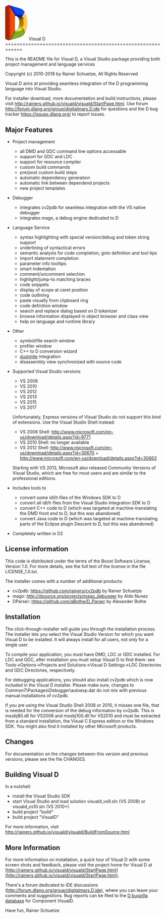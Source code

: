 <img src="/doc/images/vd_logo.png?format=raw" width="72">
Visual D
============================================================

This is the README file for Visual D, a 
Visual Studio package providing both project management and language services

Copyright (c) 2010-2018 by Rainer Schuetze, All Rights Reserved

Visual D aims at providing seamless integration of the D programming language
into Visual Studio. 

For installer download, more documentation and build instructions, please visit http://rainers.github.io/visuald/visuald/StartPage.html.
Use forum http://forum.dlang.org/group/digitalmars.D.ide for questions and the D bug tracker https://issues.dlang.org/ to report issues.


Major Features
---------------
* Project management
  - all DMD and GDC command line options accessable
  - support for GDC and LDC
  - support for resource compiler
  - custom build commands
  - pre/post custom build steps
  - automatic dependency generation
  - automatic link between dependend projects
  - new project templates

* Debugger
  - integrates cv2pdb for seamless integration with the VS native debugger 
  - integrates mago, a debug engine dedicated to D

* Language Service
  - syntax highlighting with special version/debug and token string support
  - underlining of syntactical errors 
  - semantic analysis for code completion, goto definition and tool tips
  - import statement completion
  - parameter info tooltips 
  - smart indentation
  - comment/uncomment selection 
  - highlight/jump-to matching braces
  - code snippets
  - display of scope at caret position
  - code outlining
  - paste visually from clipboard ring
  - code definition window
  - search and replace dialog based on D tokenizer
  - browse information displayed in object browser and class view 
  - help on language and runtime library

* Other
  - symbol/file search window
  - profiler window 
  - C++ to D conversion wizard 
  - [dustmite](https://github.com/CyberShadow/DustMite) integration
  - disassembly view synchronized with source code
  
* Supported Visual Studio versions
  - VS 2008
  - VS 2010
  - VS 2012
  - VS 2013
  - VS 2015
  - VS 2017
  
  Unfortunately, Express versions of Visual Studio do not support this 
  kind of extensions. Use the Visual Studio Shell instead:
  - VS 2008 Shell: http://www.microsoft.com/en-us/download/details.aspx?id=9771
  - VS 2010 Shell: no longer available
  - VS 2012 Shell: http://www.microsoft.com/en-us/download/details.aspx?id=30670
                 + http://www.microsoft.com/en-us/download/details.aspx?id=30663
  
  Starting with VS 2013, Microsoft also released Community Versions of
  Visual Studio, which are free for most users and are similar to the
  professional editions.
  
* Includes tools to
  - convert some idl/h files of the Windows SDK to D
  - convert all idl/h files from the Visual Studio Integration SDK to D
  - convert C++ code to D (which was targeted at machine-translating
    the DMD front end to D, but this was abandoned)
  - convert Java code to D (which was targeted at machine-translating
    parts of the Eclipse plugin Descent to D, but this was abandoned)
  
* Completely written in D2

License information
-------------------

This code is distributed under the terms of the Boost Software License, Version 1.0.
For more details, see the full text of the license in the file LICENSE_1.0.txt.

The installer comes with a number of additional products:
- cv2pdb: https://github.com/rainers/cv2pdb by Rainer Schuetze
- mago: http://dsource.org/projects/mago_debugger by Aldo Nunez
- DParser: https://github.com/aBothe/D_Parser by Alexander Bothe

Installation
------------

The click-through-installer will guide you through the installation process. 
The installer lets you select the Visual Studio Version for which you want 
Visual D to be installed. It will always install for all users, not only for 
a single user.

To compile your application, you must have DMD, LDC or GDC installed.
For LDC and GDC, after installation you must setup Visual D to find them: see
Tools->Options->Projects and Solutions->Visual D Settings->LDC Directories
and GDC Directories, respectively.

For debugging applications, you should also install cv2pdb which is now 
included in the Visual D installer. Please make sure, changes to 
Common7\Packages\Debugger\autoexp.dat do not mix with previous manual 
installations of cv2pdb. 

If you are using the Visual Studio Shell 2008 or 2010, it misses one file,
that is needed for the conversion of the debug information by cv2pdb. This 
is msobj80.dll for VS2008 and msobj100.dll for VS2010 and must be extracted 
from a standard installation, the Visual C Express edition or the Windows SDK.
You might also find it installed by other Microsoft products. 

Changes
-------
For documentation on the changes between this version and
previous versions, please see the file CHANGES.

Building Visual D
-----------------
In a nutshell:

- install the Visual Studio SDK
- start Visual Studio and load solution visuald_vs9.sln (VS 2008) or
  visuald_vs10.sln (VS 2010+)
- build project "build"
- build project "VisualD"

For more information, visit
http://rainers.github.io/visuald/visuald/BuildFromSource.html

More Information
----------------
For more information on installation, a quick tour of Visual D with some
screen shots and feedback, please visit the project home for Visual D at 
[http://rainers.github.io/visuald/visuald/StartPage.html](http://rainers.github.io/visuald/visuald/StartPage.html).

There's a forum dedicated to IDE discussions (http://forum.dlang.org/group/digitalmars.D.ide), where you can leave your comments and suggestions.
Bug reports can be filed to the [D bugzilla database](https://issues.dlang.org/enter_bug.cgi?product=D) 
for Component VisualD.

Have fun,
Rainer Schuetze
